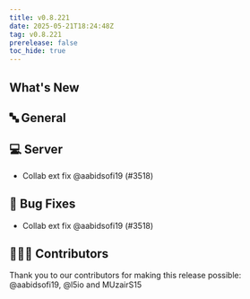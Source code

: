 ```yaml
---
title: v0.8.221
date: 2025-05-21T18:24:48Z
tag: v0.8.221
prerelease: false
toc_hide: true
---
```


## What's New
## 🔤 General
## 💻 Server

- Collab ext fix @aabidsofi19 (#3518)

## 🐛 Bug Fixes

- Collab ext fix @aabidsofi19 (#3518)

## 👨🏽‍💻 Contributors

Thank you to our contributors for making this release possible:
@aabidsofi19, @l5io and MUzairS15

